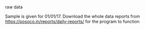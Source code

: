 raw data

Sample is given for 01/01/17. Download the whole data reports from https://posoco.in/reports/daily-reports/ for the program to function

